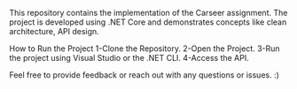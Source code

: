 This repository contains the implementation of the Carseer assignment. The project is developed using .NET Core and demonstrates concepts like clean architecture, 
API design.

How to Run the Project
1-Clone the Repository.
2-Open the Project.
3-Run the project using Visual Studio or the .NET CLI.
4-Access the API.

Feel free to provide feedback or reach out with any questions or issues. :)
